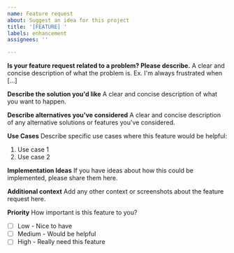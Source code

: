 ```yaml
---
name: Feature request
about: Suggest an idea for this project
title: '[FEATURE] '
labels: enhancement
assignees: ''

---
```


**Is your feature request related to a problem? Please describe.**
A clear and concise description of what the problem is. Ex. I'm always frustrated when [...]

**Describe the solution you'd like**
A clear and concise description of what you want to happen.

**Describe alternatives you've considered**
A clear and concise description of any alternative solutions or features you've considered.

**Use Cases**
Describe specific use cases where this feature would be helpful:
1. Use case 1
2. Use case 2

**Implementation Ideas**
If you have ideas about how this could be implemented, please share them here.

**Additional context**
Add any other context or screenshots about the feature request here.

**Priority**
How important is this feature to you?
- [ ] Low - Nice to have
- [ ] Medium - Would be helpful
- [ ] High - Really need this feature
